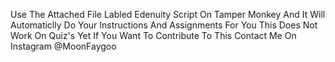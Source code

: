 Use The Attached File Labled Edenuity Script On Tamper Monkey And It Will Automaticlly Do Your Instructions And Assignments For You This Does Not Work On Quiz's Yet If You Want To Contribute To This Contact Me On Instagram @MoonFaygoo
